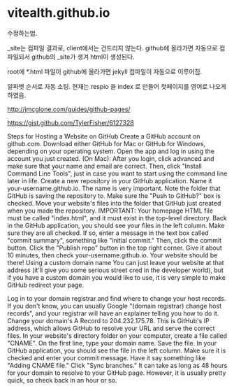 # vitealth.github.io

수정하는법.

_site는 컴파일 결과로, client에서는 건드리지 않는다.
github에 올라가면 자동으로 컴파일되서 github의 _site가 생겨 html이 생성된다.

root에
*.html 파일이 github에 올라가면 jekyll 컴파일이 자동으로 이루어짐.

알파벳 순서로 자동 소팅.
현재는 respio 을 index 로 만들어 첫페이지를 영어로 나오게 하였음.




http://jmcglone.com/guides/github-pages/


https://gist.github.com/TylerFisher/6127328

Steps for Hosting a Website on GitHub
Create a GitHub account on github.com.
Download either GitHub for Mac or GitHub for Windows, depending on your operating system. Open the app and log in using the account you just created.
(On Mac): After you login, click advanced and make sure that your name and email are correct. Then, click "Install Command Line Tools", just in case you want to start using the command line later in life.
Create a new repository in your GitHub application. Name it your-username.github.io. The name is very important. Note the folder that GitHub is saving the repository to. Make sure the "Push to GitHub?" box is checked.
Move your website's files into the folder that GitHub just created when you made the repository. IMPORTANT: Your homepage HTML file must be called "index.html", and it must exist in the top-level directory.
Back in the GitHub application, you should see your files in the left column. Make sure they are all checked. If so, enter a message in the text box called "commit summary", something like "initial commit." Then, click the commit button.
Click the "Publish repo" button in the top right corner.
Give it about 10 minutes, then check your-username.github.io. Your website should be there!
Using a custom domain name
You can just leave your website at that address (it'll give you some serious street cred in the developer world), but if you have a custom domain you would like to use, it is very simple to make GitHub redirect your page.

Log in to your domain registrar and find where to change your host records. If you don't know, you can usually Google "(domain registrar) change host records", and your registrar will have an explainer telling you how to do it.
Change your domain's A Record to 204.232.175.78. This is GitHub's IP address, which allows GitHub to resolve your URL and serve the correct files.
In your website's directory folder on your computer, create a file called "CNAME". On the first line, type your domain name. Save the file.
In your GitHub application, you should see the file in the left column. Make sure it is checked and enter your commit message. Have it say something like "Adding CNAME file."
Click "Sync branches."
It can take as long as 48 hours for your domain to resolve to your GitHub page. However, it is usually pretty quick, so check back in an hour or so.


